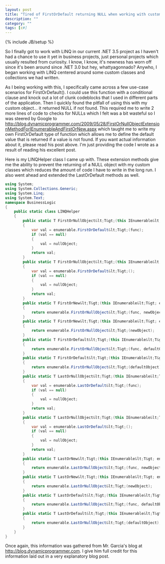 ```yaml
---
layout: post
title: "Tired of FirstOrDefault returning NULL when working with custom objects and LINQ? Then write your own"
description: ""
category: ""
tags: [c#]
---
```

{% include JB/setup %}

So I finally got to work with LINQ in our current .NET 3.5 project as I haven't had a chance to use it yet in business projects, just personal projects which usually resulted from curiosity. I know, I know, it's newness has worn off since it's been around since .NET 3.0 but hey, whattyagonnado? Anywho, I began working with LINQ centered around some custom classes and collections we had written.

As I being working with this, I specifically came across a few use-case scenarios for FirstOrDefault(). I could use this function with a conditional clause and knock out a lot of clunk codeblocks that I used in different parts of the application. Then I quickly found the pitfall of using this with my custom object... it returned NULL if not found. This required me to write 2 more lines of code to checks for NULLs which I felt was a bit wasteful so I was steered by Google to <a href="http://blog.dynamicprogrammer.com/2009/05/28/FirstOrNullObjectExtensionMethodForIEnumerableAndFirstOrNew.aspx">http://blog.dynamicprogrammer.com/2009/05/28/FirstOrNullObjectExtensionMethodForIEnumerableAndFirstOrNew.aspx</a> which taught me to write my own FirstOrDefault type of function which allows me to define the default value that is returned if a value is not found. If you want actual information about it, please read his post above. I'm just providing the code I wrote as a result of reading his excellent post.

Here is my LINQHelper class I came up with. These extension methods give me the ability to prevent the returning of a NULL object with my custom classes which reduces the amount of code I have to write in the long run. I also went ahead and extended the LastOrDefault methods as well.
```csharp
using System;
using System.Collections.Generic;
using System.Linq;
using System.Text;
namespace BusinessLogic
{
    public static class LINQHelper
    {
        public static T FirstOrNullObject&lt;T&gt;(this IEnumerable&lt;T&gt; enumerable, Func&lt;T, bool&gt; func, T nullObject)
        {
            var val = enumerable.FirstOrDefault&lt;T&gt;(func);
            if (val == null)
            {
                val = nullObject;
            }
            return val;
        }
        public static T FirstOrNullObject&lt;T&gt;(this IEnumerable&lt;T&gt; enumerable, T nullObject)
        {
            var val = enumerable.FirstOrDefault&lt;T&gt;();
            if (val == null)
            {
                val = nullObject;
            }
            return val;
        }
        public static T FirstOrNew&lt;T&gt;(this IEnumerable&lt;T&gt; enumerable, Func&lt;T, bool&gt; func, T newObject)
        {
            return enumerable.FirstOrNullObject&lt;T&gt;(func, newObject);
        }
        public static T FirstOrNew&lt;T&gt;(this IEnumerable&lt;T&gt; enumerable, T newObject)
        {
            return enumerable.FirstOrNullObject&lt;T&gt;(newObject);
        }
        public static T FirstOrDefault&lt;T&gt;(this IEnumerable&lt;T&gt; enumerable, Func&lt;T, bool&gt; func, T defaultObject)
        {
            return enumerable.FirstOrNullObject&lt;T&gt;(func, defaultObject);
        }
        public static T FirstOrDefault&lt;T&gt;(this IEnumerable&lt;T&gt; enumerable, T defaultObject)
        {
            return enumerable.FirstOrNullObject&lt;T&gt;(defaultObject);
        }
        public static T LastOrNullObject&lt;T&gt;(this IEnumerable&lt;T&gt; enumerable, Func&lt;T, bool&gt; func, T nullObject)
        {
            var val = enumerable.LastOrDefault&lt;T&gt;(func);
            if (val == null)
            {
                val = nullObject;
            }
            return val;
        }
        public static T LastOrNullObject&lt;T&gt;(this IEnumerable&lt;T&gt; enumerable, T nullObject)
        {
            var val = enumerable.LastOrDefault&lt;T&gt;();
            if (val == null)
            {
                val = nullObject;
            }
            return val;
        }
        public static T LastOrNew&lt;T&gt;(this IEnumerable&lt;T&gt; enumerable, Func&lt;T, bool&gt; func, T newObject)
        {
            return enumerable.LastOrNullObject&lt;T&gt;(func, newObject);
        }
        public static T LastOrNew&lt;T&gt;(this IEnumerable&lt;T&gt; enumerable, T newObject)
        {
            return enumerable.LastOrNullObject&lt;T&gt;(newObject);
        }
        public static T LastOrDefault&lt;T&gt;(this IEnumerable&lt;T&gt; enumerable, Func&lt;T, bool&gt; func, T defaultObject)
        {
            return enumerable.LastOrNullObject&lt;T&gt;(func, defaultObject);
        }
        public static T LastOrDefault&lt;T&gt;(this IEnumerable&lt;T&gt; enumerable, T defaultObject)
        {
            return enumerable.LastOrNullObject&lt;T&gt;(defaultObject);
        }
    }
}
```
Once again, this information was gathered from Mr. Garcia's blog at <a href="http://blog.dynamicprogrammer.com">http://blog.dynamicprogrammer.com</a>. I give him full credit for this information laid out in a very explanatory blog post.
